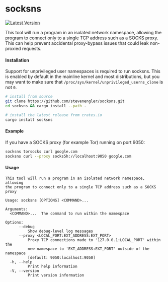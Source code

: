 # socksns

[![Latest Version]][crates.io]

This tool will run a program in an isolated network namespace, allowing the program to connect only to a single TCP address such as a SOCKS proxy. This can help prevent accidental proxy-bypass issues that could leak non-proxied requests.

#### Installation

Support for unprivileged user namespaces is required to run socksns. This is enabled by default in the mainline kernel and most distributions, but you may want to make sure that `/proc/sys/kernel/unprivileged_userns_clone` is not `0`.

```bash
# install from source
git clone https://github.com/stevenengler/socksns.git
cd socksns && cargo install --path .

# install the latest release from crates.io
cargo install socksns
```

#### Example

If you have a SOCKS proxy (for example Tor) running on port 9050:

```bash
socksns torsocks curl google.com
socksns curl --proxy socks5h://localhost:9050 google.com
```

#### Usage

```
This tool will run a program in an isolated network namespace, allowing
the program to connect only to a single TCP address such as a SOCKS proxy

Usage: socksns [OPTIONS] <COMMAND>...

Arguments:
  <COMMAND>...  The command to run within the namespace

Options:
      --debug
          Show debug-level log messages
      --proxy <LOCAL_PORT:EXT_ADDRESS:EXT_PORT>
          Proxy TCP connections made to '127.0.0.1:LOCAL_PORT' within the
          new namespace to 'EXT_ADDRESS:EXT_PORT' outside of the namespace
          [default: 9050:localhost:9050]
  -h, --help
          Print help information
  -V, --version
          Print version information
```

[crates.io]: https://crates.io/crates/socksns
[Latest Version]: https://img.shields.io/crates/v/socksns.svg
